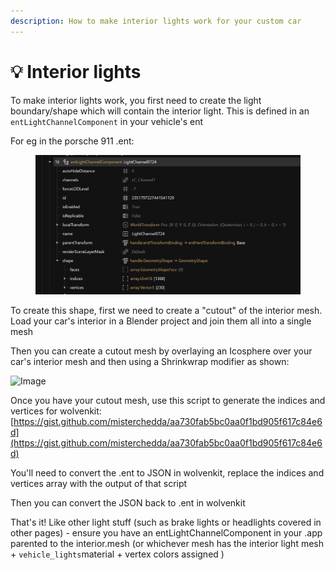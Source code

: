 ```yaml
---
description: How to make interior lights work for your custom car
---
```


# 💡 Interior lights

To make interior lights work, you first need to create the light boundary/shape which will contain the interior light. This is defined in an `entLightChannelComponent` in your vehicle's ent

For eg in the porsche 911 .ent:

<figure><img src="../../../.gitbook/assets/image.png" alt=""><figcaption></figcaption></figure>

To create this shape, first we need to create a "cutout" of the interior mesh. Load your car's interior in a Blender project and join them all into a single mesh

Then you can create a cutout mesh by overlaying an Icosphere over your car's interior mesh and then using a Shrinkwrap modifier as shown:

![Image](https://media.discordapp.net/attachments/786891742829215745/1219642099314458776/image.png?ex=663b8138\&is=663a2fb8\&hm=1d910d0fa8b5072964494a417e4f0caa9a95e74d46f606960c00c58767c3426f&=\&format=webp\&quality=lossless\&width=1178\&height=636)



Once you have your cutout mesh, use this script to generate the indices and vertices for wolvenkit: [https://gist.github.com/misterchedda/aa730fab5bc0aa0f1bd905f617c84e6d](https://gist.github.com/misterchedda/aa730fab5bc0aa0f1bd905f617c84e6d)

You'll need to convert the .ent to JSON in wolvenkit, replace the indices and vertices array with the output of that script

Then you can convert the JSON back to .ent in wolvenkit&#x20;

That's it! Like other light stuff (such as brake lights or headlights covered in other pages) - ensure you have an entLightChannelComponent in your .app parented to the interior.mesh (or whichever mesh has the interior light mesh + `vehicle_lights`material + vertex colors assigned )&#x20;
